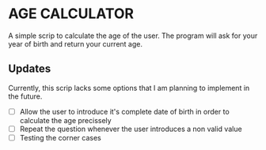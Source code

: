 
# AGE CALCULATOR

A simple scrip to calculate the age of the user. The program will ask for your year of birth and return your current age.

## Updates

Currently, this scrip lacks some options that I am planning to implement in the future.

- [ ] Allow the user to introduce it's complete date of birth in order to calculate the age precissely
- [ ] Repeat the question whenever the user introduces a non valid value
- [ ] Testing the corner cases
